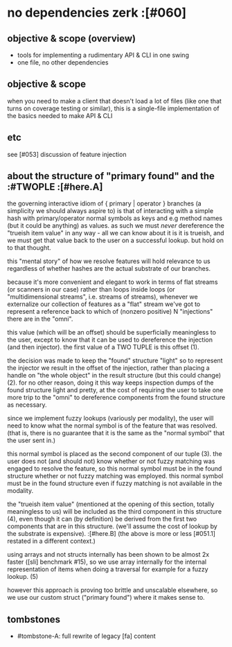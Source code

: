 # no dependencies zerk :[#060]

## objective & scope (overview)

  - tools for implementing a rudimentary API & CLI in one swing
  - one file, no other dependencies




## objective & scope

when you need to make a client that doesn't load a lot of files
(like one that turns on coverage testing or similar), this is a
single-file implementation of the basics needed to make API & CLI



## etc

see [#053] discussion of feature injection




## about the structure of "primary found" and the :#TWOPLE :[#here.A]

the governing interactive idiom of { primary | operator }
branches (a simplicity we should always aspire to) is that of
interacting with a simple hash with primary/operator normal
symbols as keys and e.g method names (but it could be anything) as
values. as such we must *never* dereference the "trueish item value" in
any way - all we can know about it is it is trueish, and we must
get that value back to the user on a successful lookup. but hold
on to that thought.

this "mental story" of how we resolve features will hold relevance
to us regardless of whether hashes are the actual substrate of
our branches.

because it's more convenient and elegant to work in terms of flat
streams (or scanners in our case) rather than loops inside loops
(or "multidimensional streams", i.e. streams of streams), whenever
we externalize our collection of features as a "flat" stream we've
got to represent a reference back to which of (nonzero positive)
N "injections" there are in the "omni".

this value (which will be an offset) should be superficially
meaningless to the user, except to know that it can be used to
dereference the injection (and then injector). the first value of
a TWO TUPLE is this offset (1).

the decision was made to keep the "found" structure "light" so to
represent the injector we result in the offset of the injection,
rather than placing a handle on "the whole object" in the result
structure (but this could change) (2). for no other reason, doing
it this way keeps inspection dumps of the found structure light and
pretty, at the cost of requiring the user to take one more trip to
the "omni" to dereference components from the found structure as
necessary.

since we implement fuzzy lookups (variously per modality), the user
will need to know what the normal symbol is of the feature that was
resolved. (that is, there is no guarantee that it is the same as the
"normal symbol" that the user sent in.)

this normal symbol is placed as the second component of our tuple
(3). the user does not (and should not) know whether or not fuzzy
matching was engaged to resolve the feature, so this normal symbol
must be in the found structure whether or not fuzzy matching was
employed.  this normal symbol must be in the found structure even
if fuzzy matching is not available in the modality.

the "trueish item value" (mentioned at the opening of this section, totally
meaningless to us) will be included as the third component in this
structure (4), even though it can (by definition) be derived from
the first two components that are in this structure. (we'll assume
the cost of lookup by the substrate is expensive).  :[#here.B]
(the above is more or less [#051.1] restated in a different context.)

using arrays and not structs internally has been shown to be almost 2x
faster ([sli] benchmark #15), so we use array internally for the internal
representation of items when doing a traversal for example for a fuzzy
lookup. (5)

however this approach is proving too brittle and unscalable elsewhere,
so we use our custom struct ("primary found") where it makes sense to.




## tombstones
  - #tombstone-A: full rewrite of legacy [fa] content

